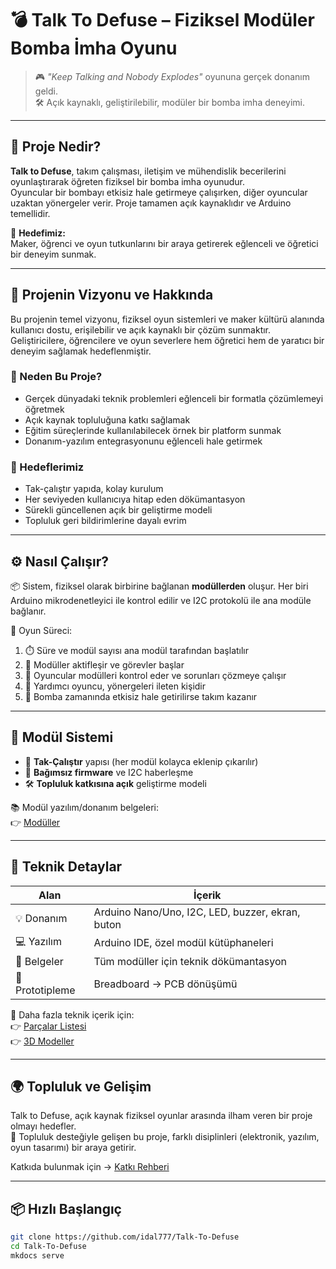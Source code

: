 # 💣 Talk To Defuse – Fiziksel Modüler Bomba İmha Oyunu

> 🎮 *"Keep Talking and Nobody Explodes"* oyununa gerçek donanım geldi.  
> 🛠️ Açık kaynaklı, geliştirilebilir, modüler bir bomba imha deneyimi.

---

## 🚀 Proje Nedir?

**Talk to Defuse**, takım çalışması, iletişim ve mühendislik becerilerini oyunlaştırarak öğreten fiziksel bir bomba imha oyunudur.  
Oyuncular bir bombayı etkisiz hale getirmeye çalışırken, diğer oyuncular uzaktan yönergeler verir. Proje tamamen açık kaynaklıdır ve Arduino temellidir.

🎯 **Hedefimiz:**  
Maker, öğrenci ve oyun tutkunlarını bir araya getirerek eğlenceli ve öğretici bir deneyim sunmak.

---

## 🌟 Projenin Vizyonu ve Hakkında

Bu projenin temel vizyonu, fiziksel oyun sistemleri ve maker kültürü alanında kullanıcı dostu, erişilebilir ve açık kaynaklı bir çözüm sunmaktır.  
Geliştiricilere, öğrencilere ve oyun severlere hem öğretici hem de yaratıcı bir deneyim sağlamak hedeflenmiştir.

### 📌 Neden Bu Proje?

- Gerçek dünyadaki teknik problemleri eğlenceli bir formatla çözümlemeyi öğretmek  
- Açık kaynak topluluğuna katkı sağlamak  
- Eğitim süreçlerinde kullanılabilecek örnek bir platform sunmak  
- Donanım-yazılım entegrasyonunu eğlenceli hale getirmek

### 🎯 Hedeflerimiz

- Tak-çalıştır yapıda, kolay kurulum  
- Her seviyeden kullanıcıya hitap eden dökümantasyon  
- Sürekli güncellenen açık bir geliştirme modeli  
- Topluluk geri bildirimlerine dayalı evrim

---

## ⚙️ Nasıl Çalışır?

📦 Sistem, fiziksel olarak birbirine bağlanan **modüllerden** oluşur. Her biri Arduino mikrodenetleyici ile kontrol edilir ve I2C protokolü ile ana modüle bağlanır.

🧩 Oyun Süreci:
1. ⏱️ Süre ve modül sayısı ana modül tarafından başlatılır  
2. 🔄 Modüller aktifleşir ve görevler başlar  
3. 🔌 Oyuncular modülleri kontrol eder ve sorunları çözmeye çalışır  
4. 💬 Yardımcı oyuncu, yönergeleri ileten kişidir  
5. 🎉 Bomba zamanında etkisiz hale getirilirse takım kazanır

---

## 🧠 Modül Sistemi

- 🔗 **Tak-Çalıştır** yapısı (her modül kolayca eklenip çıkarılır)
- 🧱 **Bağımsız firmware** ve I2C haberleşme
- 🛠️ **Topluluk katkısına açık** geliştirme modeli

📚 Modül yazılım/donanım belgeleri:  
👉 [Modüller](modules.md)

---

## 🔬 Teknik Detaylar

| Alan         | İçerik                                            |
|--------------|---------------------------------------------------|
| 💡 Donanım   | Arduino Nano/Uno, I2C, LED, buzzer, ekran, buton  |
| 💻 Yazılım   | Arduino IDE, özel modül kütüphaneleri             |
| 🧾 Belgeler  | Tüm modüller için teknik dökümantasyon             |
| 🧪 Prototipleme | Breadboard → PCB dönüşümü                     |

🔗 Daha fazla teknik içerik için:  
👉 [Parçalar Listesi](temelparcalar.md)  
👉 [3D Modeller](3dmodeller.md)

---

## 🌍 Topluluk ve Gelişim

Talk to Defuse, açık kaynak fiziksel oyunlar arasında ilham veren bir proje olmayı hedefler.  
👥 Topluluk desteğiyle gelişen bu proje, farklı disiplinleri (elektronik, yazılım, oyun tasarımı) bir araya getirir.

Katkıda bulunmak için → [Katkı Rehberi](contributing.md)

---

## 📦 Hızlı Başlangıç

```bash
git clone https://github.com/idal777/Talk-To-Defuse
cd Talk-To-Defuse
mkdocs serve
